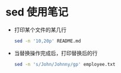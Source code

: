 # sed 使用笔记

- 打印某个文件的某几行

  ```sh
  sed -n '10,20p' README.md
  ```

- 当替换操作完成后，打印替换后的行

  ```sh
  sed -n 's/John/Johnny/gp' employee.txt
  ```

